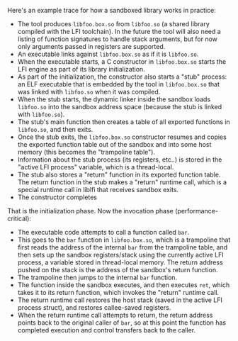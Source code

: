 Here's an example trace for how a sandboxed library works in practice:

* The tool produces `libfoo.box.so` from `libfoo.so` (a shared library compiled with the LFI toolchain). In the future the tool will also need a listing of function signatures to handle stack arguments, but for now only arguments passed in registers are supported.
* An executable links against `libfoo.box.so` as if it is `libfoo.so`.
* When the executable starts, a C constructor in `libfoo.box.so` starts the LFI engine as part of its library initialization.
* As part of the initialization, the constructor also starts a "stub" process: an ELF executable that is embedded by the tool in `libfoo.box.so` that was linked with `libfoo.so` when it was compiled.
* When the stub starts, the dynamic linker inside the sandbox loads `libfoo.so` into the sandbox address space (because the stub is linked with `libfoo.so`).
* The stub's main function then creates a table of all exported functions in `libfoo.so`, and then exits.
* Once the stub exits, the `libfoo.box.so` constructor resumes and copies the exported function table out of the sandbox and into some host memory (this becomes the "trampoline table").
* Information about the stub process (its registers, etc..) is stored in the "active LFI process" variable, which is a thread-local.
* The stub also stores a "return" function in its exported function table. The return function in the stub makes a "return" runtime call, which is a special runtime call in liblfi that receives sandbox exits.
* The constructor completes

That is the initialization phase. Now the invocation phase (performance-critical):

* The executable code attempts to call a function called `bar`.
* This goes to the `bar` function in `libfoo.box.so`, which is a trampoline that first reads the address of the internal `bar` from the trampoline table, and then sets up the sandbox registers/stack using the currently active LFI process, a variable stored in thread-local memory. The return address pushed on the stack is the address of the sandbox's return function.
* The trampoline then jumps to the internal `bar` function.
* The function inside the sandbox executes, and then executes `ret`, which takes it to its return function, which invokes the "return" runtime call.
* The return runtime call restores the host stack (saved in the active LFI process struct), and restores callee-saved registers.
* When the return runtime call attempts to return, the return address points back to the original caller of `bar`, so at this point the function has completed execution and control transfers back to the caller.
